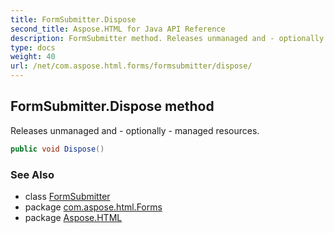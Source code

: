 ```yaml
---
title: FormSubmitter.Dispose
second_title: Aspose.HTML for Java API Reference
description: FormSubmitter method. Releases unmanaged and - optionally - managed resources
type: docs
weight: 40
url: /net/com.aspose.html.forms/formsubmitter/dispose/
---
```

## FormSubmitter.Dispose method

Releases unmanaged and - optionally - managed resources.

```java
public void Dispose()
```

### See Also

* class [FormSubmitter](../)
* package [com.aspose.html.Forms](../../formsubmitter/)
* package [Aspose.HTML](../../../)
